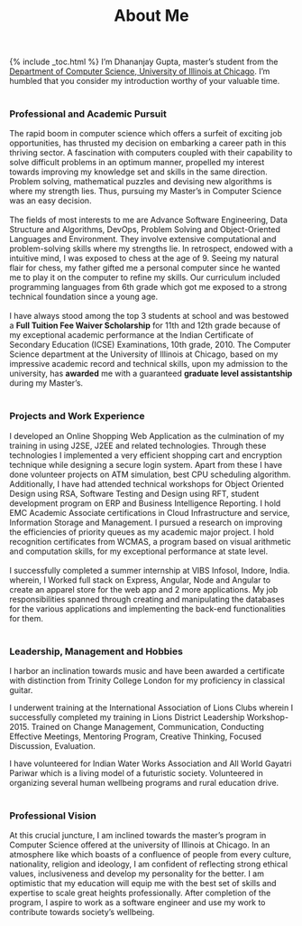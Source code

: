﻿---
layout: page
title: About Me
tags: [about, Dhananjay, Dhananjay Gupta]
modified: 2018-06-06T14:45:07.573882-04:00
comments: true
image:
  feature: Dhananjay Gupta Spring2018.jpg
  credit: Dr. Mark Grechanik, Best of Best, Advance Software Engineering, UIC.
  creditlink: https://www.cs.uic.edu/~drmark/
---
{% include _toc.html %}
I’m Dhananjay Gupta, master’s student from the <a href="https://www.cs.uic.edu/">Department of Computer Science</a>,<a href="https://www.uic.edu/"> University of Illinois at Chicago</a>. I’m humbled that you consider my introduction worthy of your valuable time.<br/><br/>
### Professional and Academic Pursuit
The rapid boom in computer science which offers a surfeit of exciting job opportunities, has thrusted my decision on embarking a career path in this thriving sector. A fascination with computers coupled with their capability to solve difficult problems in an optimum manner, propelled my interest towards improving my knowledge set and skills in the same direction. Problem solving, mathematical puzzles and devising new algorithms is where my strength lies. Thus, pursuing my Master’s in Computer Science was an easy decision. <br><br/>
The fields of most interests to me are Advance Software Engineering, Data Structure and Algorithms, DevOps, Problem Solving and Object-Oriented Languages and Environment. They involve extensive computational and problem-solving skills where my strengths lie. In retrospect, endowed with a intuitive mind, I was exposed to chess at the age of 9. Seeing my natural flair for chess, my father gifted me a personal computer since he wanted me to play it on the computer to refine my skills. Our curriculum included programming languages from 6th grade which got me exposed to a strong technical foundation since a young age.  <br><br/>
I have always stood among the top 3 students at school and was bestowed a **Full Tuition Fee Waiver Scholarship** for 11th and 12th grade because of my exceptional academic performance at the Indian Certificate of Secondary Education (ICSE) Examinations, 10th grade, 2010. The Computer Science department at the University of Illinois at Chicago, based on my impressive academic record and technical skills, upon my admission to the university, has **awarded** me with a guaranteed **graduate level assistantship** during my Master’s.  <br/><br/>
### Projects and Work Experience 
I developed an Online Shopping Web Application as the culmination of my training in using J2SE, J2EE and related technologies. Through these technologies I implemented a very efficient shopping cart and encryption technique while designing a secure login system. Apart from these I have done volunteer projects on ATM simulation, best CPU scheduling algorithm. Additionally, I have had attended technical workshops for Object Oriented Design using RSA, Software Testing and Design using RFT, student development program on ERP and Business Intelligence Reporting. I hold EMC Academic Associate certifications in Cloud Infrastructure and service, Information Storage and Management. I pursued a research on improving the efficiencies of priority queues as my academic major project. I hold recognition certificates from WCMAS, a program based on visual arithmetic and computation skills, for my exceptional performance at state level.<br/><br/>
I successfully completed a summer internship at VIBS Infosol, Indore, India. wherein, I Worked full stack on Express, Angular, Node and Angular to create an apparel store for the web app and 2 more applications. My job responsibilities spanned through creating and manipulating the databases for the various applications and implementing the back-end functionalities for them. <br/> <br/>

### Leadership, Management and Hobbies
I harbor an inclination towards music and have been awarded a certificate with distinction from Trinity College London for my proficiency in classical guitar.

I underwent training at the International Association of Lions Clubs wherein I successfully completed my training in Lions District Leadership Workshop-2015. Trained on Change Management, Communication, Conducting Effective Meetings, Mentoring Program, Creative Thinking, Focused Discussion, Evaluation.

I have volunteered for Indian Water Works Association and All World Gayatri Pariwar which is a living model of a futuristic society. Volunteered in organizing several human wellbeing programs and rural education drive.
<br/><br/> 

### Professional Vision
At this crucial juncture, I am inclined towards the master’s program in Computer Science offered at the university of Illinois at Chicago. In an atmosphere like which boasts of a confluence of people from every culture, nationality, religion and ideology, I am confident of reflecting strong ethical values, inclusiveness and develop my personality for the better. I am optimistic that my education will equip me with the best set of skills and expertise to scale great heights professionally. After completion of the program, I aspire to work as a software engineer and use my work to contribute towards society’s wellbeing.
